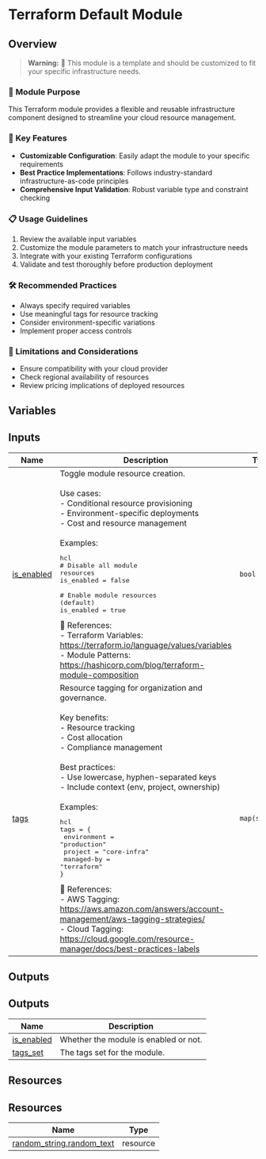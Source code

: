 <!-- BEGIN_TF_DOCS -->
# Terraform Default Module

## Overview
> **Warning:** 🚨 This module is a template and should be customized to fit your specific infrastructure needs.

### 🌟 Module Purpose
This Terraform module provides a flexible and reusable infrastructure component designed to streamline your cloud resource management.

### 🔑 Key Features
- **Customizable Configuration**: Easily adapt the module to your specific requirements
- **Best Practice Implementations**: Follows industry-standard infrastructure-as-code principles
- **Comprehensive Input Validation**: Robust variable type and constraint checking

### 📋 Usage Guidelines
1. Review the available input variables
2. Customize the module parameters to match your infrastructure needs
3. Integrate with your existing Terraform configurations
4. Validate and test thoroughly before production deployment

### 🛠 Recommended Practices
- Always specify required variables
- Use meaningful tags for resource tracking
- Consider environment-specific variations
- Implement proper access controls

### 🚧 Limitations and Considerations
- Ensure compatibility with your cloud provider
- Check regional availability of resources
- Review pricing implications of deployed resources



## Variables

## Inputs

| Name | Description | Type | Default | Required |
|------|-------------|------|---------|:--------:|
| <a name="input_is_enabled"></a> [is\_enabled](#input\_is\_enabled) | Toggle module resource creation.<br/><br/>Use cases:<br/>- Conditional resource provisioning<br/>- Environment-specific deployments<br/>- Cost and resource management<br/><br/>Examples:<pre>hcl<br/># Disable all module resources<br/>is_enabled = false<br/><br/># Enable module resources (default)<br/>is_enabled = true</pre>🔗 References:<br/>- Terraform Variables: https://terraform.io/language/values/variables<br/>- Module Patterns: https://hashicorp.com/blog/terraform-module-composition | `bool` | `true` | no |
| <a name="input_tags"></a> [tags](#input\_tags) | Resource tagging for organization and governance.<br/><br/>Key benefits:<br/>- Resource tracking<br/>- Cost allocation<br/>- Compliance management<br/><br/>Best practices:<br/>- Use lowercase, hyphen-separated keys<br/>- Include context (env, project, ownership)<br/><br/>Examples:<pre>hcl<br/>tags = {<br/>  environment = "production"<br/>  project     = "core-infra"<br/>  managed-by  = "terraform"<br/>}</pre>🔗 References:<br/>- AWS Tagging: https://aws.amazon.com/answers/account-management/aws-tagging-strategies/<br/>- Cloud Tagging: https://cloud.google.com/resource-manager/docs/best-practices-labels | `map(string)` | `{}` | no |

## Outputs

## Outputs

| Name | Description |
|------|-------------|
| <a name="output_is_enabled"></a> [is\_enabled](#output\_is\_enabled) | Whether the module is enabled or not. |
| <a name="output_tags_set"></a> [tags\_set](#output\_tags\_set) | The tags set for the module. |

## Resources

## Resources

| Name | Type |
|------|------|
| [random_string.random_text](https://registry.terraform.io/providers/hashicorp/random/3.6.2/docs/resources/string) | resource |
<!-- END_TF_DOCS -->
